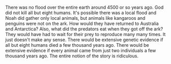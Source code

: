 There was no flood over the entire earth around 4500 or so years ago. God did not kill all but eight humans. It's possible there was a local flood and Noah did gather only local animals, but animals like kangaroos and penguins were not on the ark. How would they have returned to Australia and Antarctica? Also, what did the predators eat when they got off the ark? They would have had to wait for their prey to reproduce many many times. It just doesn't make any sense. There would be extensive genetic evidence if all but eight humans died a few thousand years ago. There would be extensive evidence if every animal came from just two individuals a few thousand years ago. The entire notion of the story is ridiculous.
